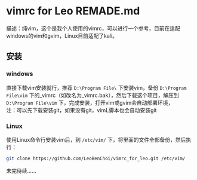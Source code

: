 # vimrc for Leo REMADE.md

描述：纯vim，这个是我个人使用的vimrc，可以进行一个参考，目前在适配windows的vim和gvim，Linux目前适配了kali。

## 安装

### windows 

直接下载vim安装就行，推荐 `D:\Program File\` 下安装vim，备份 `D:\Program File\vim` 下的_vimrc（如改名为_vimrc.bak），然后下载这个项目，解压到 `D:\Program File\vim` 下，完成安装，打开vim或gvim会自动部署环境，  
注：可以先下载安装git，如果没有git，vimL脚本也会自动安装git

### Linux

使用Linux命令行安装vim后，到 `/etc/vim/` 下，将里面的文件全部备份，然后执行：

```bash
git clone https://github.com/LeoBenChoi/vimrc_for_leo.git /etc/vim/
```

未完待续......
